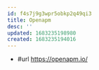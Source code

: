 ```yaml
---
id: f4s7j9g3wpr5obkp2q49qi3
title: Openapm
desc: ''
updated: 1683235198980
created: 1683235194016
---
```


- #url https://openapm.io/